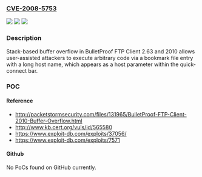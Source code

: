 ### [CVE-2008-5753](https://cve.mitre.org/cgi-bin/cvename.cgi?name=CVE-2008-5753)
![](https://img.shields.io/static/v1?label=Product&message=n%2Fa&color=blue)
![](https://img.shields.io/static/v1?label=Version&message=n%2Fa&color=blue)
![](https://img.shields.io/static/v1?label=Vulnerability&message=n%2Fa&color=brighgreen)

### Description

Stack-based buffer overflow in BulletProof FTP Client 2.63 and 2010 allows user-assisted attackers to execute arbitrary code via a bookmark file entry with a long host name, which appears as a host parameter within the quick-connect bar.

### POC

#### Reference
- http://packetstormsecurity.com/files/131965/BulletProof-FTP-Client-2010-Buffer-Overflow.html
- http://www.kb.cert.org/vuls/id/565580
- https://www.exploit-db.com/exploits/37056/
- https://www.exploit-db.com/exploits/7571

#### Github
No PoCs found on GitHub currently.

